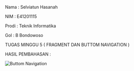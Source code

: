 Nama  : Selviatun Hasanah

NIM   : E41201115

Prodi : Teknik Informatika

Gol   : B Bondowoso

TUGAS MINGGU 5 ( FRAGMENT DAN BUTTOM NAVIGATION )

HASIL PEMBAHASAN :

![Buttom Navigation](https://user-images.githubusercontent.com/80673338/137072933-56c45815-513a-4d47-bb9a-8a5a99e939e8.png)
